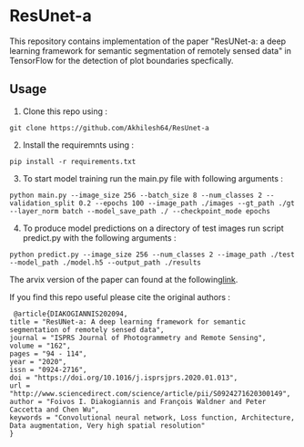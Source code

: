 # ResUnet-a

This repository contains implementation of the paper "ResUNet-a: a deep learning framework for semantic segmentation of remotely sensed data" in TensorFlow for the detection of plot boundaries specfically.

## Usage

1. Clone this repo using :
```
git clone https://github.com/Akhilesh64/ResUnet-a
``` 
2. Install the requiremnts using :
```
pip install -r requirements.txt
```
3. To start model training run the main.py file with following arguments :
```
python main.py --image_size 256 --batch_size 8 --num_classes 2 --validation_split 0.2 --epochs 100 --image_path ./images --gt_path ./gt --layer_norm batch --model_save_path ./ --checkpoint_mode epochs
```
4. To produce model predictions on a directory of test images run script predict.py with the following arguments :
```
python predict.py --image_size 256 --num_classes 2 --image_path ./test --model_path ./model.h5 --output_path ./results
```

The arvix version of the paper can found at the following[link](https://arxiv.org/abs/1904.00592).



If you find this repo useful please cite the original authors :
```
￼@article{DIAKOGIANNIS202094,
title = "ResUNet-a: A deep learning framework for semantic segmentation of remotely sensed data",
journal = "ISPRS Journal of Photogrammetry and Remote Sensing",
volume = "162",
pages = "94 - 114",
year = "2020",
issn = "0924-2716",
doi = "https://doi.org/10.1016/j.isprsjprs.2020.01.013",
url = "http://www.sciencedirect.com/science/article/pii/S0924271620300149",
author = "Foivos I. Diakogiannis and François Waldner and Peter Caccetta and Chen Wu",
keywords = "Convolutional neural network, Loss function, Architecture, Data augmentation, Very high spatial resolution"
}
```
